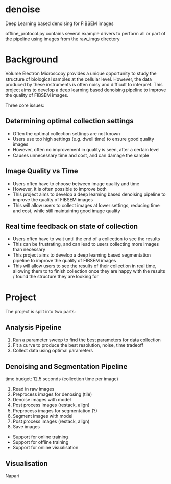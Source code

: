 # denoise

Deep Learning based denoising for FIBSEM images

offline_protocol.py contains several example drivers to perform all or part of the pipeline using images from the raw_imgs directory

# Background

Volume Electron Microscopy provides a unique opportunity to study the structure of biological samples at the cellular level. However, the data produced by these instruments is often noisy and difficult to interpret. This project aims to develop a deep learning based denoising pipeline to improve the quality of FIBSEM images.

Three core issues:

## Determining optimal collection settings

- Often the optimal collection settings are not known
- Users use too high settings (e.g. dwell time) to ensure good quality images
- However, often no improvement in quality is seen, after a certain level
- Causes unnecessary time and cost, and can damage the sample

## Image Quality vs Time

- Users often have to choose between image quality and time
- However, it is often possible to improve both
- This project aims to develop a deep learning based denoising pipeline to improve the quality of FIBSEM images
- This will allow users to collect images at lower settings, reducing time and cost, while still maintaining good image quality

## Real time feedback on state of collection

- Users often have to wait until the end of a collection to see the results
- This can be frustrating, and can lead to users collecting more images than necessary
- This project aims to develop a deep learning based segmentation pipeline to improve the quality of FIBSEM images
- This will allow users to see the results of their collection in real time, allowing them to to finish collection once they are happy with the results / found the structure they are looking for

# Project

The project is split into two parts:

## Analysis Pipeline

1. Run a parameter sweep to find the best parameters for data collection
2. Fit a curve to produce the best resolution, noise, time tradeoff
3. Collect data using optimal parameters

## Denoising and Segmentation Pipeline

time budget: 12.5 seconds (collection time per image)

1. Read in raw images
2. Preprocess images for denosing (tile)
3. Denoise images with model
4. Post process images (restack, align)
5. Preprocess images for segmentation (?)
6. Segment images with model
7. Post process images (restack, align)
8. Save images

- Support for online training
- Support for offline training
- Support for online visualisation


## Visualisation
Napari
